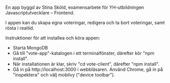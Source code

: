 En app byggd av Stina Sköld, examensarbete för YH-utbildningen Javascriptutvecklare – Frontend.

I appen kan du skapa egna voteringar, redigera och ta bort voteringar, samt rösta i realtid.

Instruktioner för att installea och köra appen:

- Starta MongoDB
- Gå till "vote-app"-katalogen i ett terminalfönster, därefter kör "npm install".
- När installationen är klar, skriv "cd vote-client", därefter "npm install".
- Gå in på http://localhost:3000 i webbläsaren. Använd Chrome, gå in på "inspektera" och välj mobilvy ("device toolbar").
